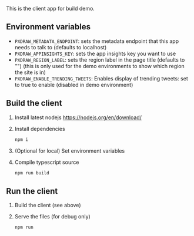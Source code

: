 This is the client app for build demo.

## Environment variables

- `PXDRAW_METADATA_ENDPOINT`: sets the metadata endpoint that this app needs to talk to (defaults to localhost)
- `PXDRAW_APPINSIGHTS_KEY`: sets the app insights key you want to use
- `PXDRAW_REGION_LABEL`: sets the region label in the page title (defaults to "") (this is only used for the demo environments to show which region the site is in)
- `PXDRAW_ENABLE_TRENDING_TWEETS`: Enables display of trending tweets: set to true to enable (disabled in demo environment)

## Build the client

1) Install latest nodejs
https://nodejs.org/en/download/
2) Install dependencies

    ```bash
    npm i
    ```

3) (Optional for local) Set environment variables

3) Compile typescript source

    ```bash
    npm run build
    ```

## Run the client

1. Build the client (see above)

2. Serve the files (for debug only)

    ```bash
    npm run
    ```
